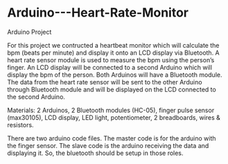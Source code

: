 # Arduino---Heart-Rate-Monitor
Arduino Project

For this project we contructed a heartbeat monitor which will calculate the bpm (beats per minute) and 
display it onto an LCD display via Bluetooth. A heart rate sensor module is used to measure the bpm using 
the person’s finger. An LCD display will be connected to a second Arduino which will display the bpm of the 
person. Both Arduinos will have a Bluetooth module. The data from the heart rate sensor will be sent to the 
other Arduino through Bluetooth module and will be displayed on the LCD connected to the second Arduino.

Materials: 2 Arduinos, 2 Bluetooth modules (HC-05), finger pulse sensor (max30105), LCD display, LED light, potentiometer, 2 breadboards, wires & resistors.

There are two arduino code files. The master code is for the arduino with the finger sensor. The slave code is the arduino receiving the data and displaying it. So, the bluetooth should be setup in those roles.
  
